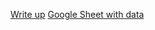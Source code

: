 [Write up](https://docs.google.com/document/d/1J_8Pu7dQhmTAQqlQeXUNR7IIZ_pA4nFb6Vf4jFSZvc0/edit?usp=sharing)
[Google Sheet with data](https://docs.google.com/spreadsheets/d/1Ki3CPm_hB1tDn2S4MoMLKhu1zN17tOcQcGwPb5lSoSg/edit?usp=sharing)

